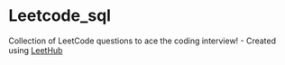 # Leetcode_sql
Collection of LeetCode questions to ace the coding interview! - Created using [LeetHub](https://github.com/QasimWani/LeetHub)
